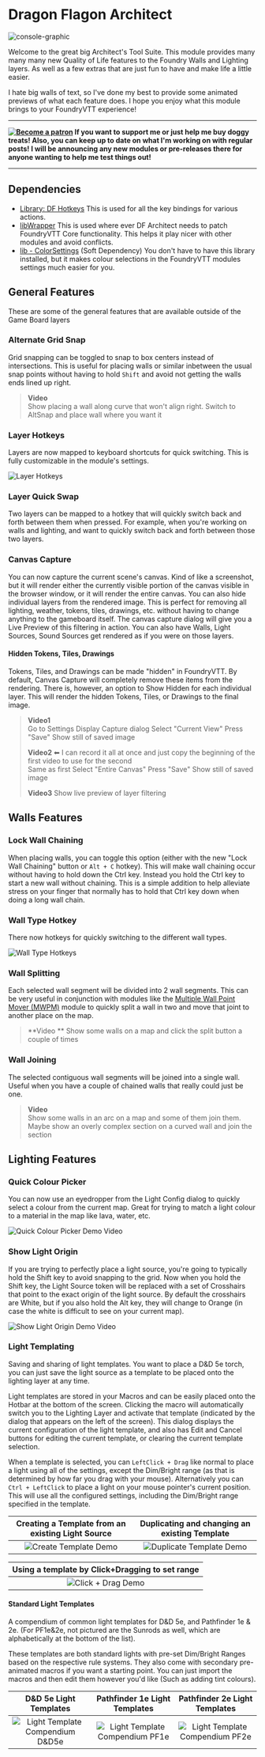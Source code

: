 # Dragon Flagon Architect

![console-graphic](.assets/console-graphic.png)



Welcome to the great big Architect's Tool Suite. This module provides many many many new Quality of Life features to the Foundry Walls and Lighting layers. As well as a few extras that are just fun to have and make life a little easier.

I hate big walls of text, so I've done my best to provide some animated previews of what each feature does. I hope you enjoy what this module brings to your FoundryVTT experience!

---

**[![Become a patron](.assets/patreon-image.png)](https://www.patreon.com/bePatron?u=46113583) If you want to support me or just help me buy doggy treats! Also, you can keep up to date on what I'm working on with regular posts! I will be announcing any new modules or pre-releases there for anyone wanting to help me test things out!**

---

## Dependencies

- [Library: DF Hotkeys](https://foundryvtt.com/packages/lib-df-hotkeys/) This is used for all the key bindings for various actions.
- [libWrapper](https://foundryvtt.com/packages/lib-wrapper) This is used where ever DF Architect needs to patch FoundryVTT Core functionality. This helps it play nicer with other modules and avoid conflicts.
- [lib - ColorSettings](https://foundryvtt.com/packages/colorsettings) (Soft Dependency) You don't have to have this library installed, but it makes colour selections in the FoundryVTT modules settings much easier for you.



## General Features

These are some of the general features that are available outside of the Game Board layers

### Alternate Grid Snap

Grid snapping can be toggled to snap to box centers instead of intersections. This is useful for placing walls or similar inbetween the usual snap points without having to hold `Shift` and avoid not getting the walls ends lined up right.

> **Video**  
> Show placing a wall along curve that won't align right.
> Switch to AltSnap and place wall where you want it

### Layer Hotkeys

Layers are now mapped to keyboard shortcuts for quick switching. This is fully customizable in the module's settings.

![Layer Hotkeys](.assets\general-layer-hotkeys.png)

### Layer Quick Swap

Two layers can be mapped to a hotkey that will quickly switch back and forth between them when pressed. For example, when you're working on walls and lighting, and want to quickly switch back and forth between those two layers.

### Canvas Capture

You can now capture the current scene's canvas. Kind of like a screenshot, but it will render either the currently visible portion of the canvas visible in the browser window, or it will render the entire canvas. You can also hide individual layers from the rendered image. This is perfect for removing all lighting, weather, tokens, tiles, drawings, etc. without having to change anything to the gameboard itself. The canvas capture dialog will give you a Live Preview of this filtering in action. You can also have Walls, Light Sources, Sound Sources get rendered as if you were on those layers.

#### Hidden Tokens, Tiles, Drawings

Tokens, Tiles, and Drawings can be made "hidden" in FoundryVTT. By default, Canvas Capture will completely remove these items from the rendering. There is, however, an option to Show Hidden for each individual layer. This will render the hidden Tokens, Tiles, or Drawings to the final image.

> **Video1**  
> Go to Settings
> Display Capture dialog
> Select "Current View"
> Press "Save"
> Show still of saved image
>
> **Video2** ⬅ I can record it all at once and just copy the beginning of the first video to use for the second  
> Same as first
> Select "Entire Canvas"
> Press "Save"
> Show still of saved image
>
> **Video3**
> Show live preview of layer filtering

## Walls Features

### Lock Wall Chaining

When placing walls, you can toggle this option (either with the new "Lock Wall Chaining" button or `Alt + C` hotkey). This will make wall chaining occur without having to hold down the Ctrl key. Instead you hold the Ctrl key to start a new wall without chaining. This is a simple addition to help alleviate stress on your finger that normally has to hold that Ctrl key down when doing a long wall chain.

### Wall Type Hotkey

There now hotkeys for quickly switching to the different wall types.

![Wall Type Hotkeys](.assets\walls-walltype-hotkeys.png)

### Wall Splitting

Each selected wall segment will be divided into 2 wall segments. This can be very useful in conjunction with modules like the [Multiple Wall Point Mover (MWPM)](https://foundryvtt.com/packages/mwpm) module to quickly split a wall in two and move that joint to another place on the map.

> **Video ** 
> Show some walls on a map and click the split button a couple of times

### Wall Joining

The selected contiguous wall segments will be joined into a single wall. Useful when you have a couple of chained walls that really could just be one.

> **Video**  
> Show some walls in an arc on a map and some of them join them.
> Maybe show an overly complex section on a curved wall and join the section

## Lighting Features

### Quick Colour Picker

You can now use an eyedropper from the Light Config dialog to quickly select a colour from the current map. Great for trying to match a light colour to a material in the map like lava, water, etc.

![Quick Colour Picker Demo Video](.assets\lights-colourpicker.gif)

### Show Light Origin

If you are trying to perfectly place a light source, you're going to typically hold the Shift key to avoid snapping to the grid. Now when you hold the Shift key, the Light Source token will be replaced with a set of Crosshairs that point to the exact origin of the light source. By default the crosshairs are White, but if you also hold the Alt key, they will change to Orange (in case the white is difficult to see on your current map).

![Show Light Origin Demo Video](.assets\lights-showorigin.gif)

### Light Templating

Saving and sharing of light templates. You want to place a D&D 5e torch, you can just save the light source as a template to be placed onto the lighting layer at any time.

Light templates are stored in your Macros and can be easily placed onto the Hotbar at the bottom of the screen. Clicking the macro will automatically switch you to the Lighting Layer and activate that template (indicated by the dialog that appears on the left of the screen). This dialog displays the current configuration of the light template, and also has Edit and Cancel buttons for editing the current template, or clearing the current template selection.

When a template is selected, you can `LeftClick + Drag` like normal to place a light using all of the settings, except the Dim/Bright range (as that is determined by how far you drag with your mouse). Alternatively you can `Ctrl + LeftClick` to place a light on your mouse pointer's current position. This will use all the configured settings, including the Dim/Bright range specified in the template.

|Creating a Template from an existing Light Source|Duplicating and changing an existing Template|
| :-: | :-: |
|![Create Template Demo](.assets\lights-template-create.gif)|![Duplicate Template Demo](.assets\lights-template-duplicate.gif)|

| Using a template by Click+Dragging to set range |
| :---------------------------------------------: |
|![Click + Drag Demo](.assets\lights-template-drag.gif)|

#### Standard Light Templates

A compendium of common light templates for D&D 5e, and Pathfinder 1e & 2e. (For PF1e&2e, not pictured are the Sunrods as well, which are alphabetically at the bottom of the list).

These templates are both standard lights with pre-set Dim/Bright Ranges based on the respective rule systems. They also come with secondary pre-animated macros if you want a starting point. You can just import the macros and then edit them however you'd like (Such as adding tint colours).

|D&D 5e Light Templates|Pathfinder 1e Light Templates|Pathfinder 2e Light Templates|
|:-:|:-:|:-:|
|![Light Template Compendium D&D5e](.assets\lights-template-comp-dnd5e.png)|![Light Template Compendium PF1e](.assets\lights-template-comp-pf1e.png)|![Light Template Compendium PF2e](.assets\lights-template-comp-pf2e.png)|